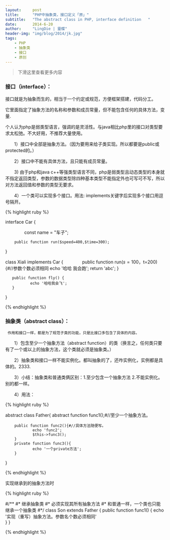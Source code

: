 ```yaml
---
layout:     post
title:      "PHP中抽象类，接口定义「原」"
subtitle:   "The abstract class in PHP, interface definition   "
date:       2014-6-20
author:     "LingDie | 靈蝶"
header-img: "img/blog/2014/jk.jpg"
tags:
    - PHP
    - 抽象类
    - 接口
    - 原创
---
```


> 下滑这里查看更多内容

### 接口（interface）：

接口就是为抽象而生的，相当于一个约定或规范，方便框架搭建，代码分工。

它里面指定了抽象方法的名称和参数和成员常量，但不能包含任何的具体方法，变量.

个人认为php是弱类型语言，强调的是灵活性。与java相比php里的接口对类型要求太松弛。不大好用，不推荐大量使用。

　　1）接口中全部是抽象方法。（因为要用来给子类实现。所以都要是public或protected的。）

　　2）接口中不能有具体方法，且只能有成员常量。

　　3) 由于php和java c++等强类型语言不同，php是弱类型且动态类型的本身就不指定返回类型，参数的数据类型除四种基本类型不能指定外也可写可不写，所以对方法返回值和参数的类型无要求。

　　4）一个类可以实现多个接口。用法: implements关键字后实现多个接口用逗号隔开。

{% highlight ruby %}

interface Car {

　　　　 const name = "车子";

        public function run($speed=400,$time=300);

}

class Xiali implements Car {
　　　　public function run($s=100，$t=200){#//参数个数必须相同
              echo '哈哈 我会跑';
              return 'abc';
       }
       
       public function fly() {
               echo '哈哈我会飞';
       }
}

{% endhighlight %}

### 抽象类（abstract class）：

     作用和接口一样，都是为了规范子类的功能，只是比接口多包含了具体的内容。

　　1）包含至少一个抽象方法（abstract function）的类（换言之，任何类只要有了一个或以上的抽象方法，这个类就必须是抽象类。）

　　2）抽象类和接口一样不能实例化。都叫抽象的了，还咋实例化，实例都是具体的。2333.

　　3）小结：抽象类和普通类俩区别：1.至少包含一个抽象方法 2.不能实例化。别的都一样。

　　4）用法：

{% highlight ruby %}

abstract class Father{
        abstract function func1();#//至少一个抽象方法。
            
        public function func2(){#//具体方法随便写。
                echo 'func2';
                $this->func3();
        }   
        private function func3(){
                echo '一个private方法';
        }   
}

{% endhighlight %}

实现继承到的抽象方法时

{% highlight ruby %}

#/**
  #* 继承抽象类
  #* 必须实现其所有抽象方法
  #* 和普通一样，一个类也只能继承一个抽象类
  #*/
 class Son extends Father {
     public function func1() {
          echo '实现（重写）抽象方法。参数名个数必须相同'  
     }
 }

{% endhighlight %}